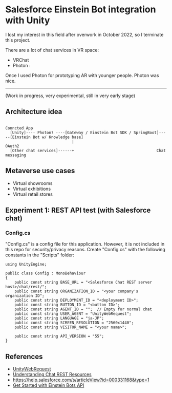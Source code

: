 # Salesforce Einstein Bot integration with Unity

I lost my interest in this field after overwork in October 2022, so I terminate this project.

There are a lot of chat services in VR space:
- VRChat
- Photon
    :

Once I used Photon for prototyping AR with younger people. Photon was nice.

---

(Work in progress, very experimental, still in very early stage)

## Architecture idea

```
                                                                Conncted App
  [Unity]---- Photon? ----[Gateway / Einstein Bot SDK / SpringBoot]-----[Einstein Bot w/ Knowledge base]
                             |                                    OAuth2
  [Other chat services]------+                                    Chat messaging

```

## Metaverse use cases

- Virtual showrooms
- Virtual exhibitions
- Virtual retail stores

## Experiment 1: REST API test (with Salesforce chat)

### Config.cs

"Config.cs" is a config file for this application. However, it is not included in this repo for security/privacy reasons. Create "Config.cs" with the following constants in the "Scripts" folder:

```
using UnityEngine;

public class Config : MonoBehaviour
{
    public const string BASE_URL = "<Salesforce Chat REST server host>/chat/rest/";
    public const string ORGANIZATION_ID = "<your company's organization ID";
    public const string DEPLOYMENT_ID = "<deployment ID>";
    public const string BUTTON_ID = "<button ID>";
    public const string AGENT_ID = "";  // Empty for normal chat
    public const string USER_AGENT = "UnityWebRequest";
    public const string LANGUAGE = "ja-JP";
    public const string SCREEN_RESOLUTION = "2560x1440";
    public const string VISITOR_NAME = "<your name>";

    public const string API_VERSION = "55";
}
```

## References

- [UnityWebRequest](https://docs.unity3d.com/2022.2/Documentation/ScriptReference/Networking.UnityWebRequest.html)
- [Understanding Chat REST Resources](https://developer.salesforce.com/docs/atlas.en-us.live_agent_rest.meta/live_agent_rest/live_agent_rest_understanding_resources.htm)
- https://help.salesforce.com/s/articleView?id=000331168&type=1
- [Get Started with Einstein Bots API](https://developer.salesforce.com/docs/service/einstein-bot-api/guide/prerequisites.html)
